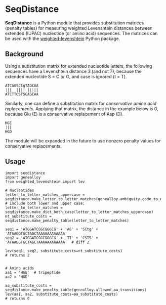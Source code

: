 # SeqDistance

**SeqDistance** is a Python module that provides substitution matrices (penalty tables) for measuring weighted Levenshtein distances between extended (IUPAC) nucleotide (or amino acid) sequences. The matrices can be used with the [weighted-levenshtein](https://github.com/infoscout/weighted-levenshtein) Python package.

## Background

Using a substitution matrix for extended nucleotide letters, the following sequences have a Levenshtein distance 3 (and not 7), because the extended nucleotide S = C or G, and case is ignored (t = T).

    ATCAGSCtgTAGCAA
    |||  |||| |||||
    ATCTTCSTSGAGCAA

Similarly, one can define a substitution matrix for *conservative amino acid replacements.*
Applying that matrix, the distance in the example below is 0, because Glu (E) is a conservative replacement of Asp (D).

    HGE
    |||
    HGD

The module will be expanded in the future to use nonzero penalty values for conservative replacements.


## Usage

    import seqdistance
    import genealloy
    from weighted_levenshtein import lev

    # Nucleotides
    letter_to_letter_matches_uppercase = seqdistance.make_letter_to_letter_matches(genealloy.ambiguity_code_to_nt_set)
    # include both lower and upper case:
    letter_to_letter_matches = seqdistance.make_dict_both_case(letter_to_letter_matches_uppercase)
    nt_substitute_costs = seqdistance.make_penalty_table(letter_to_letter_matches)

    seq1 = 'ATGGATCGGCGGGCG' + 'AG' + 'SCtg' + 'ATAAGGTGCTAGCTAAAAAAAAAAAA'
    seq2 = 'ATGGATCGGCGGGCG' + 'TT' + 'CSTS' + 'ATAAGGTGCTAGCTAAAAAAAAAAAA'  # diff 2

    lev(seq1, seq2, substitute_costs=nt_substitute_costs)
    # returns 2


    # Amino acids
    aa1 = 'HGE'  # tripeptide
    aa2 = 'HGD'

    aa_substitute_costs = seqdistance.make_penalty_table(genealloy.allowed_aa_transitions)
    lev(aa1, aa2, substitute_costs=aa_substitute_costs)
    # returns 0
